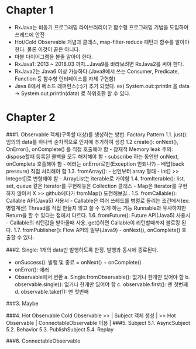 # Chapter 1
- RxJava는 비동기 프로그래밍 라이브러리이고 함수형 프로그래밍 기법을 도입하여 쓰레드에 안전
- Hot/Cold Observable 개념과 클래스, map-filter-reduce 패턴과 함수를 알아야 한다. 물론 이것이 끝은 아니다.
- 마블 다이어그램을 볼줄 알아야 한다.
- RxJava1: 2013 ~ 2018.03 까지...Java9를 바라보려면 RxJava2를 써야 한다.
- RxJava2는 Java6 이상 가능하다.(Java8에서 쓰는 Consumer, Predicate, Function 등 함수형 인터페이스를 자체 구현함)
- Java 8에서 메소드 레퍼런스(::)가 추가 되었다.
  ex) System.out::println 을
        data -> System.out.println(data) 로 하위호환 할 수 있다.


# Chapter 2
###1. Observable 객체(구독할 대상)를 생성하는 방법: Factory Pattern
1.1. just(): 임의의 data를 하나씩 순차적으로 인자에 추가하여 생성
1.2 create(): onNext(), OnError(), onComplete() 를 직접 호출해야 함
     - 잠재적 Memory leak 주의: dispose할때 등록된 콜백을 모두 해지해야 함
     - subscribe 하는 동안만 onNext, onComplete 호출해야 함
     - 에러는 onError로만(Exception 안되나?)
     - 배압(back pressure) 직접 처리해야 함
1.3. fromArray():
     - 선언부터 array 형태
     - int[] >> Integer[]로 변형해야 함
     - ArrayList는 iterable로 가야함
1.4. fromIterable(): list, set, queue 같은 Iterator를 구현해놓은 Collection 클래스
     - Map은 Iterator를 구현하지 않아서 X >> github에다가 fromMap() 도전해보길..
1.5. fromCallable(): Callable API(Java5) 사용시
     - Callable은 여러 쓰레드를 병렬로 돌리는 조건에서(ex:병렬계산) Thread를 직접 만들지 않고 쓸 수 있게 하는 기능
       Runnable과 유사하지만 Return을 할 수 있다는 점에서 다르다.
1.6. fromFuture(): Future API(Java5) 사용시
     - Callable의 리턴값을 받아올때 사용. get()하면 Callable이 리턴할때까지 블로킹 된다.
1.7. fromPublisher(): Flow API의 일부(Java9)
     - onNext(), onComplete() 호출할 수 있다.

###2. Single: 1개의 data만 발행하도록 한정. 발행과 동시에 종료된다.
   - onSuccess(): 발행 및 종료 = onNext() + onComplete()
   - onError(): 에러
   - Observable에서 변환
     a. Single.fromObservable(): 없거나 한개만 있어야 함
     b. observable.single(): 없거나 한개만 있어야 함
     c. observable.first(): 맨 첫번째
     d. observable.take(1): 맨 첫번째


###3. Maybe

###4. Hot Observable
  Cold Observable >> | Subject 객체 생성           | >> Hot Observable
                     | ConnectableObservable 이용 |
###5. Subject
5.1. AsyncSubject
5.2. Behavior
5.3. PublishSubject
5.4. Replay

###6. ConnectableObservable